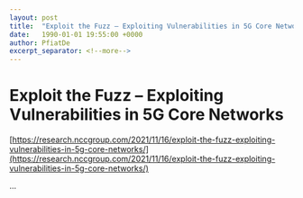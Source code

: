 ```yaml
---
layout: post
title:  "Exploit the Fuzz – Exploiting Vulnerabilities in 5G Core Networks"
date:   1990-01-01 19:55:00 +0000
author: PfiatDe
excerpt_separator: <!--more-->
---
```


# Exploit the Fuzz – Exploiting Vulnerabilities in 5G Core Networks

[https://research.nccgroup.com/2021/11/16/exploit-the-fuzz-exploiting-vulnerabilities-in-5g-core-networks/](https://research.nccgroup.com/2021/11/16/exploit-the-fuzz-exploiting-vulnerabilities-in-5g-core-networks/)

...
<!--more-->
